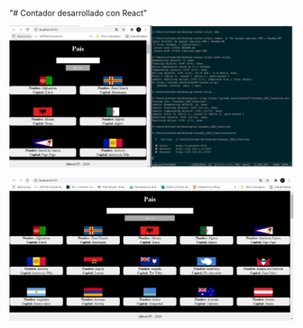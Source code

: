"# Contador desarrollado con React" 


![cap1](https://github.com/AlfredoSV/Consumir_RES_Countries/blob/main/capturas/cap1.PNG)


![cap2](https://github.com/AlfredoSV/Consumir_RES_Countries/blob/main/capturas/cap2.PNG)